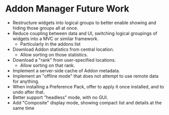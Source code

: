 # Addon Manager Future Work

* Restructure widgets into logical groups to better enable showing and hiding those groups all at once.
* Reduce coupling between data and UI, switching logical groupings of widgets into a MVC or similar framework.
  * Particularly in the addons list
* Download Addon statistics from central location.
  * Allow sorting on those statistics.
* Download a "rank" from user-specified locations.
  * Allow sorting on that rank.
* Implement a server-side cache of Addon metadata.
* Implement an "offline mode" that does not attempt to use remote data for anything.
* When installing a Preference Pack, offer to apply it once installed, and to undo after that.
* Better support "headless" mode, with no GUI.
* Add "Composite" display mode, showing compact list and details at the same time
